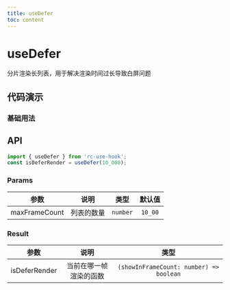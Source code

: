 ```yaml
---
title: useDefer
toc: content
---
```


# useDefer

分片渲染长列表，用于解决渲染时间过长导致白屏问题

## 代码演示

### 基础用法

<code src="./demos/Demo1.tsx" ></code>

## API

```ts
import { useDefer } from 'rc-use-hook';
const isDeferRender = useDefer(10_000);
```

### Params

|     参数      |    说明    |   类型   | 默认值  |
| :-----------: | :--------: | :------: | :-----: |
| maxFrameCount | 列表的数量 | `number` | `10_00` |

### Result

|     参数      |          说明          |                  类型                   |
| :-----------: | :--------------------: | :-------------------------------------: |
| isDeferRender | 当前在哪一帧渲染的函数 | `(showInFrameCount: number) => boolean` |
